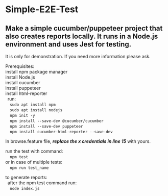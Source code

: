 # Simple-E2E-Test
## Make a simple cucumber/puppeteer project that also creates reports locally. It runs in a Node.js environment and uses Jest for testing.
It is only for demonstration. If you need more information please ask.

Prerequisites:\
install npm package manager\
install Node.js\
install cucumber\
install puppeteer\
install html-reporter\
&ensp;run:\
&emsp;`sudo apt install npm`\
&emsp;`sudo apt install nodejs`\
&emsp;`npm init -y`\
&emsp;`npm install --save-dev @cucumber/cucumber`\
&emsp;`npm install --save-dev puppeteer`\
&emsp;`npm install cucumber-html-reporter --save-dev`


In browse.feature file, ***replace the x credentials in line 15*** with yours.

run the test with command:\
&emsp;`npm test`\
or in case of multiple tests:\
&emsp;`npm run test_name`

to generate reports:\
&ensp;after the npm test command run:\
&emsp;`node index.js`
